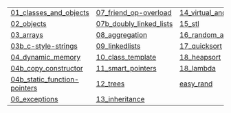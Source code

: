|   |   |   |
|---|---|---|
| [01_classes_and_objects](https://gitpitch.com/jcausey-astate/CS2124_lecture_notes?p=01_classes_and_objects) | [07_friend_op-overload](https://gitpitch.com/jcausey-astate/CS2124_lecture_notes?p=07_friend_op-overload) | [14_virtual_and_polymorphism](https://gitpitch.com/jcausey-astate/CS2124_lecture_notes?p=14_virtual_and_polymorphism) |
| [02_objects](https://gitpitch.com/jcausey-astate/CS2124_lecture_notes?p=02_objects) | [07b_doubly_linked_lists](https://gitpitch.com/jcausey-astate/CS2124_lecture_notes?p=07b_doubly_linked_lists) | [15_stl](https://gitpitch.com/jcausey-astate/CS2124_lecture_notes?p=15_stl) |
| [03_arrays](https://gitpitch.com/jcausey-astate/CS2124_lecture_notes?p=03_arrays) | [08_aggregation](https://gitpitch.com/jcausey-astate/CS2124_lecture_notes?p=08_aggregation) | [16_random_access](https://gitpitch.com/jcausey-astate/CS2124_lecture_notes?p=16_random_access) |
| [03b_c-style-strings](https://gitpitch.com/jcausey-astate/CS2124_lecture_notes?p=03b_c-style-strings) | [09_linkedlists](https://gitpitch.com/jcausey-astate/CS2124_lecture_notes?p=09_linkedlists) | [17_quicksort](https://gitpitch.com/jcausey-astate/CS2124_lecture_notes?p=17_quicksort) |
| [04_dynamic_memory](https://gitpitch.com/jcausey-astate/CS2124_lecture_notes?p=04_dynamic_memory) | [10_class_template](https://gitpitch.com/jcausey-astate/CS2124_lecture_notes?p=10_class_template) | [18_heapsort](https://gitpitch.com/jcausey-astate/CS2124_lecture_notes?p=18_heapsort) |
| [04b_copy_constructor](https://gitpitch.com/jcausey-astate/CS2124_lecture_notes?p=04b_copy_constructor) | [11_smart_pointers](https://gitpitch.com/jcausey-astate/CS2124_lecture_notes?p=11_smart_pointers) | [18_lambda](https://gitpitch.com/jcausey-astate/CS2124_lecture_notes?p=18_lambda) |
| [04b_static_function-pointers](https://gitpitch.com/jcausey-astate/CS2124_lecture_notes?p=04b_static_function-pointers) | [12_trees](https://gitpitch.com/jcausey-astate/CS2124_lecture_notes?p=12_trees) | [easy_rand](https://gitpitch.com/jcausey-astate/CS2124_lecture_notes?p=easy_rand) |
| [06_exceptions](https://gitpitch.com/jcausey-astate/CS2124_lecture_notes?p=06_exceptions) | [13_inheritance](https://gitpitch.com/jcausey-astate/CS2124_lecture_notes?p=13_inheritance) |  |

